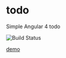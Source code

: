 # todo
Simple Angular 4 todo

![Build Status](https://travis-ci.org/yonashailug/todo.svg?branch=master)

[demo](https://yonashailug.github.io/todo/todo-web/)
